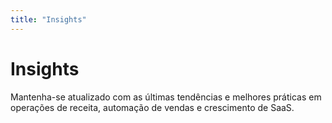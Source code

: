 ```yaml
---
title: "Insights"
---
```


# Insights

Mantenha-se atualizado com as últimas tendências e melhores práticas em operações de receita, automação de vendas e crescimento de SaaS.

